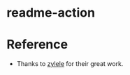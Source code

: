 # readme-action

# Reference

- Thanks to [zylele](https://github.com/zylele/social-readme) for their great work.